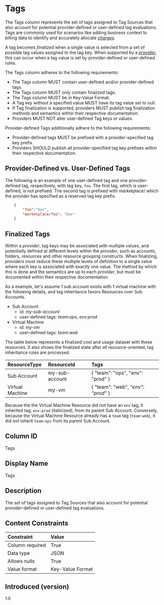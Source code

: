 # Tags

The Tags column represents the set of tags assigned to Tag Sources that also account for potential provider-defined or user-defined tag evaluations.  Tags are commonly used for scenarios like adding business context to billing data to identify and accurately allocate [*charges*](#glossary:charge).

A tag becomes *finalized* when a single value is selected from a set of possible tag values assigned to the tag key.  When supported by a [*provider*](#glossary:provider), this can occur when a tag value is set by provider-defined or user-defined rules.

The Tags column adheres to the following requirements:

* The Tags column MUST contain user-defined and/or provider-defined tags.
* The Tags column MUST only contain finalized tags.
* The Tags column MUST be in Key-Value Format.
* A Tag key without a specified value MUST have its tag value set to null.
* If Tag finalization is supported, providers MUST publish tag finalization methods and semantics within their respective documentation.
* Providers MUST NOT alter user-defined Tag keys or values.

Provider-defined Tags additionally adhere to the following requirements:

* Provider-defined tags MUST be prefixed with a provider-specified tag key prefix.
* Providers SHOULD publish all provider-specified tag key prefixes within their respective documentation.

## Provider-Defined vs. User-Defined Tags

The following is an example of one user-defined tag and one provider-defined tag, respectively, with tag key, `foo`.  The first tag, which is user-defined, is not prefixed. The second tag is prefixed with marketplace/ which the *provider* has specified as a reserved tag key prefix.

```json
    {
        "foo":"bar",
        "marketplace/foo": "bar"
    }
```

## Finalized Tags

Within a *provider*, tag keys may be associated with multiple values, and potentially defined at different levels within the *provider*, such as accounts, folders, resources and other resource grouping constructs. When finalizing, *providers* must reduce these multiple levels of definition to a single value where each key is associated with exactly one value. The method by which this is done and the semantics are up to each *provider*, but must be documented within their respective documentation.

As a example, let's assume 1 sub account exists with 1 virtual machine with the following details, and tag inheritance favors Resources over Sub Accounts.

* Sub Account
  * id: *my-sub-account*
  * user-defined tags: *team:ops*, *env:prod*
* Virtual Machine
  * id: *my-vm*
  * user-defined tags: *team:web*

The table below represents a finalized cost and usage dataset with these resources.  It also shows the finalized state after all resource-oriented, tag inheritance rules are processed.

| ResourceType    | ResourceId     | Tags                                        |
| :---------------| :--------------| :-------------------------------------------|
| Sub Account     | my-sub-account | { "team": "ops", "env": "prod" }            |
| Virtual Machine | my-vm          | { "team": "web", *"env": "prod"* }          |

Because the the Virtual Machine Resource did not have an `env` tag, it inherited tag, `env:prod` (italicized), from its parent Sub Account.  Conversely, because the Virtual Machine Resource already has a `team` tag (`team:web`), it did not inherit `team:ops` from its parent Sub Account.

## Column ID

Tags

## Display Name

Tags

## Description

The set of tags assigned to Tag Sources that also account for potential provider-defined or user-defined tag evaluations.

## Content Constraints

|    Constraint   |      Value       |
|:----------------|:-----------------|
| Column required | True             |
| Data type       | JSON             |
| Allows nulls    | True             |
| Value format    | Key-Value Format |

## Introduced (version)

1.0
